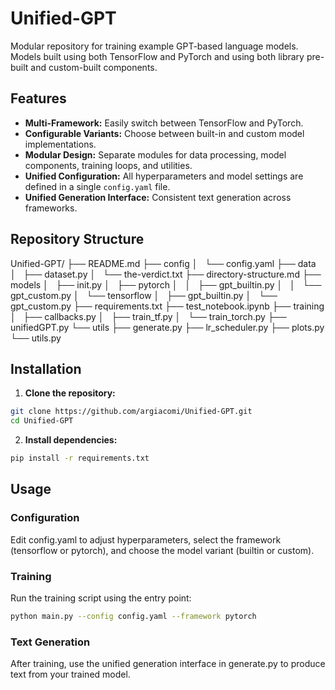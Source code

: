 # Unified-GPT

Modular repository for training example GPT-based language models. Models built using both TensorFlow and PyTorch and using both library pre-built and custom-built components.

## Features

- **Multi-Framework:** Easily switch between TensorFlow and PyTorch.
- **Configurable Variants:** Choose between built-in and custom model implementations.
- **Modular Design:** Separate modules for data processing, model components, training loops, and utilities.
- **Unified Configuration:** All hyperparameters and model settings are defined in a single `config.yaml` file.
- **Unified Generation Interface:** Consistent text generation across frameworks.

## Repository Structure

Unified-GPT/
├── README.md
├── config
│   └── config.yaml
├── data
│   ├── dataset.py
│   └── the-verdict.txt
├── directory-structure.md
├── models
│   ├── init.py
│   ├── pytorch
│   │   ├── gpt_builtin.py
│   │   └── gpt_custom.py
│   └── tensorflow
│   ├── gpt_builtin.py
│   └── gpt_custom.py
├── requirements.txt
├── test_notebook.ipynb
├── training
│   ├── callbacks.py
│   ├── train_tf.py
│   └── train_torch.py
├── unifiedGPT.py
└── utils
├── generate.py
├── lr_scheduler.py
├── plots.py
└── utils.py

## Installation

1. **Clone the repository:**

```bash
git clone https://github.com/argiacomi/Unified-GPT.git
cd Unified-GPT
```

2. **Install dependencies:**

```bash
pip install -r requirements.txt
```

## Usage

### Configuration

Edit config.yaml to adjust hyperparameters, select the framework (tensorflow or pytorch), and choose the model variant (builtin or custom).

### Training

Run the training script using the entry point:

```bash
python main.py --config config.yaml --framework pytorch
```

### Text Generation

After training, use the unified generation interface in generate.py to produce text from your trained model.
